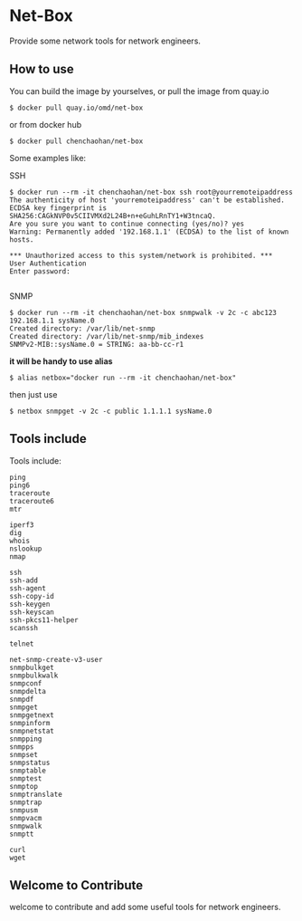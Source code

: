 # Net-Box

Provide some network tools for network engineers.

## How to use

You can build the image by yourselves, or pull the image from quay.io

```
$ docker pull quay.io/omd/net-box
```

or from docker hub

```
$ docker pull chenchaohan/net-box
```

Some examples like:

SSH

```
$ docker run --rm -it chenchaohan/net-box ssh root@yourremoteipaddress
The authenticity of host 'yourremoteipaddress' can't be established.
ECDSA key fingerprint is SHA256:CAGkNVP0v5CIIVMXd2L24B+n+eGuhLRnTY1+W3tncaQ.
Are you sure you want to continue connecting (yes/no)? yes
Warning: Permanently added '192.168.1.1' (ECDSA) to the list of known hosts.

*** Unauthorized access to this system/network is prohibited. ***
User Authentication
Enter password:


```

SNMP

```
$ docker run --rm -it chenchaohan/net-box snmpwalk -v 2c -c abc123 192.168.1.1 sysName.0
Created directory: /var/lib/net-snmp
Created directory: /var/lib/net-snmp/mib_indexes
SNMPv2-MIB::sysName.0 = STRING: aa-bb-cc-r1
```

**it will be handy to use alias**

```
$ alias netbox="docker run --rm -it chenchaohan/net-box"
```

then just use 

```
$ netbox snmpget -v 2c -c public 1.1.1.1 sysName.0
```

## Tools include

Tools include:

    ping
    ping6
    traceroute
    traceroute6
    mtr

    iperf3
    dig
    whois
    nslookup
    nmap

    ssh
    ssh-add
    ssh-agent
    ssh-copy-id
    ssh-keygen
    ssh-keyscan
    ssh-pkcs11-helper
    scanssh

    telnet

    net-snmp-create-v3-user
    snmpbulkget
    snmpbulkwalk
    snmpconf
    snmpdelta
    snmpdf
    snmpget
    snmpgetnext
    snmpinform
    snmpnetstat
    snmpping
    snmpps
    snmpset
    snmpstatus
    snmptable
    snmptest
    snmptop
    snmptranslate
    snmptrap
    snmpusm
    snmpvacm
    snmpwalk
    snmptt

    curl
    wget


## Welcome to Contribute

welcome to contribute and add some useful tools for network engineers.
